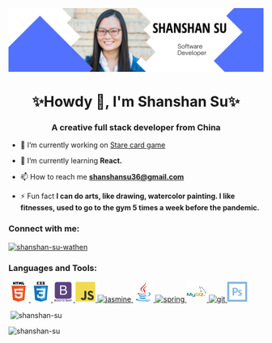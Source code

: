 ![Header](image/shanshansu_banner.png)

<h1 align="center">✨Howdy 👋, I'm Shanshan Su✨</h1>
<h3 align="center">A creative full stack developer from China</h3>

- 🔭 I’m currently working on [Stare card game](https://github.com/shanshan-su/StareCardGame)

- 🌱 I’m currently learning **React.**

- 📫 How to reach me **shanshansu36@gmail.com**

- ⚡ Fun fact **I can do arts, like drawing, watercolor painting. I like fitnesses, used to go to the gym 5 times a week before the pandemic.**

<h3 align="left">Connect with me:</h3>
<p align="left">
<a href="https://linkedin.com/in/shanshan-su-wathen" target="blank"><img align="center" src="https://raw.githubusercontent.com/rahuldkjain/github-profile-readme-generator/master/src/images/icons/Social/linked-in-alt.svg" alt="shanshan-su-wathen" height="30" width="40" /></a>
</p>

<h3 align="left">Languages and Tools:</h3>
<p align="left"> 
<a href="https://www.w3.org/html/" target="_blank"> <img src="https://raw.githubusercontent.com/devicons/devicon/master/icons/html5/html5-original-wordmark.svg" alt="html5" width="40" height="40"/> </a> 
<a href="https://www.w3schools.com/css/" target="_blank"> <img src="https://raw.githubusercontent.com/devicons/devicon/master/icons/css3/css3-original-wordmark.svg" alt="css3" width="40" height="40"/> </a> 
<a href="https://getbootstrap.com" target="_blank"> <img src="https://raw.githubusercontent.com/devicons/devicon/master/icons/bootstrap/bootstrap-plain-wordmark.svg" alt="bootstrap" width="40" height="40"/> </a> 
<a href="https://developer.mozilla.org/en-US/docs/Web/JavaScript" target="_blank"> <img src="https://raw.githubusercontent.com/devicons/devicon/master/icons/javascript/javascript-original.svg" alt="javascript" width="40" height="40"/> </a> 
<a href="https://jasmine.github.io/" target="_blank"> <img src="https://www.vectorlogo.zone/logos/jasmine/jasmine-icon.svg" alt="jasmine" width="40" height="40"/> </a>
<a href="https://www.java.com" target="_blank"> <img src="https://raw.githubusercontent.com/devicons/devicon/master/icons/java/java-original.svg" alt="java" width="40" height="40"/> </a> 
<a href="https://spring.io/" target="_blank"> <img src="https://www.vectorlogo.zone/logos/springio/springio-icon.svg" alt="spring" width="40" height="40"/> </a> 
<a href="https://www.mysql.com/" target="_blank"> <img src="https://raw.githubusercontent.com/devicons/devicon/master/icons/mysql/mysql-original-wordmark.svg" alt="mysql" width="40" height="40"/> </a>
<a href="https://git-scm.com/" target="_blank"> <img src="https://www.vectorlogo.zone/logos/git-scm/git-scm-icon.svg" alt="git" width="40" height="40"/> </a>
<a href="https://www.photoshop.com/en" target="_blank"> <img src="https://raw.githubusercontent.com/devicons/devicon/master/icons/photoshop/photoshop-line.svg" alt="photoshop" width="40" height="40"/> </a>
</p>

<p>&nbsp;<img align="center" src="https://github-readme-stats.vercel.app/api?username=shanshan-su&show_icons=true&locale=en" alt="shanshan-su" /></p>
<p><img align="left" src="https://github-readme-stats.vercel.app/api/top-langs?username=shanshan-su&show_icons=true&locale=en&layout=compact" alt="shanshan-su" /></p>
